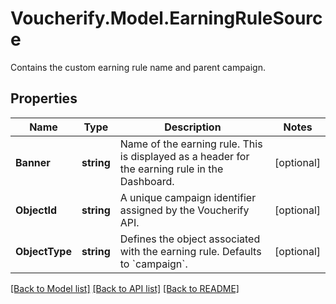 # Voucherify.Model.EarningRuleSource
Contains the custom earning rule name and parent campaign.

## Properties

Name | Type | Description | Notes
------------ | ------------- | ------------- | -------------
**Banner** | **string** | Name of the earning rule. This is displayed as a header for the earning rule in the Dashboard. | [optional] 
**ObjectId** | **string** | A unique campaign identifier assigned by the Voucherify API. | [optional] 
**ObjectType** | **string** | Defines the object associated with the earning rule. Defaults to &#x60;campaign&#x60;. | [optional] 

[[Back to Model list]](../README.md#documentation-for-models) [[Back to API list]](../README.md#documentation-for-api-endpoints) [[Back to README]](../README.md)

